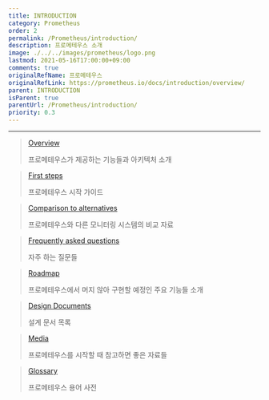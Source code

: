 ```yaml
---
title: INTRODUCTION
category: Prometheus
order: 2
permalink: /Prometheus/introduction/
description: 프로메테우스 소개
image: ./../../images/prometheus/logo.png
lastmod: 2021-05-16T17:00:00+09:00
comments: true
originalRefName: 프로메테우스
originalRefLink: https://prometheus.io/docs/introduction/overview/
parent: INTRODUCTION
isParent: true
parentUrl: /Prometheus/introduction/
priority: 0.3
---
```


---

> [Overview](../overview)
> 
> 프로메테우스가 제공하는 기능들과 아키텍처 소개

> [First steps](../first-steps)
> 
> 프로메테우스 시작 가이드

> [Comparison to alternatives](../comparison)
>
> 프로메테우스와 다른 모니터링 시스템의 비교 자료

> [Frequently asked questions](../faq)
> 
> 자주 하는 질문들

> [Roadmap](../roadmap)
>
> 프로메테우스에서 머지 않아 구현할 예정인 주요 기능들 소개

> [Design Documents](../design-doc)
> 
> 설계 문서 목록

> [Media](../media)
> 
> 프로메테우스를 시작할 때 참고하면 좋은 자료들

> [Glossary](../glossary)
> 
> 프로메테우스 용어 사전

